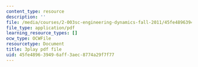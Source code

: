 ```yaml
---
content_type: resource
description: ''
file: /media/courses/2-003sc-engineering-dynamics-fall-2011/45fe489639496aff3aec8774a29f7f77_OxcCPTc_bXw.pdf
file_type: application/pdf
learning_resource_types: []
ocw_type: OCWFile
resourcetype: Document
title: 3play pdf file
uid: 45fe4896-3949-6aff-3aec-8774a29f7f77
---
```

